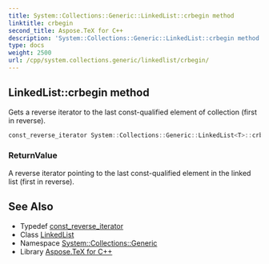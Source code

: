 ```yaml
---
title: System::Collections::Generic::LinkedList::crbegin method
linktitle: crbegin
second_title: Aspose.TeX for C++
description: 'System::Collections::Generic::LinkedList::crbegin method. Gets a reverse iterator to the last const-qualified element of collection (first in reverse) in C++.'
type: docs
weight: 2500
url: /cpp/system.collections.generic/linkedlist/crbegin/
---
```

## LinkedList::crbegin method


Gets a reverse iterator to the last const-qualified element of collection (first in reverse).

```cpp
const_reverse_iterator System::Collections::Generic::LinkedList<T>::crbegin() const noexcept
```


### ReturnValue

A reverse iterator pointing to the last const-qualified element in the linked list (first in reverse).

## See Also

* Typedef [const_reverse_iterator](../const_reverse_iterator/)
* Class [LinkedList](../)
* Namespace [System::Collections::Generic](../../)
* Library [Aspose.TeX for C++](../../../)

